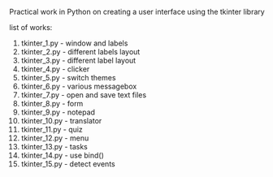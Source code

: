 Practical work in Python on creating a user interface using the tkinter library

list of works:
1. tkinter_1.py - window and labels
2. tkinter_2.py - different labels layout
3. tkinter_3.py - different label layout
4. tkinter_4.py - clicker
5. tkinter_5.py - switch themes
6. tkinter_6.py - various messagebox 
7. tkinter_7.py - open and save text files
8. tkinter_8.py - form
9. tkinter_9.py - notepad
10. tkinter_10.py - translator
11. tkinter_11.py - quiz
12. tkinter_12.py - menu
13. tkinter_13.py - tasks
14. tkinter_14.py - use bind()
15. tkinter_15.py - detect events